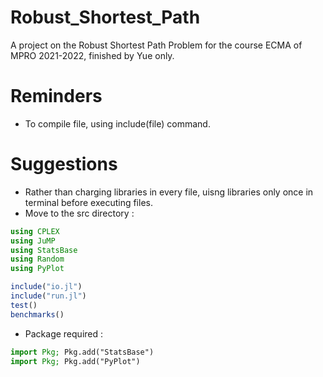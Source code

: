# Robust_Shortest_Path
 A project on the Robust Shortest Path Problem for the course ECMA of MPRO 2021-2022, finished by Yue only.



# Reminders

* To compile file, using include(file) command.


# Suggestions

* Rather than charging libraries in every file, uisng libraries only once in terminal before executing files. 
* Move to the src directory : 
  
```julia
using CPLEX 
using JuMP
using StatsBase
using Random
using PyPlot

include("io.jl")
include("run.jl")
test() 
benchmarks()

```

* Package required : 
  
```julia
import Pkg; Pkg.add("StatsBase")
import Pkg; Pkg.add("PyPlot")
```